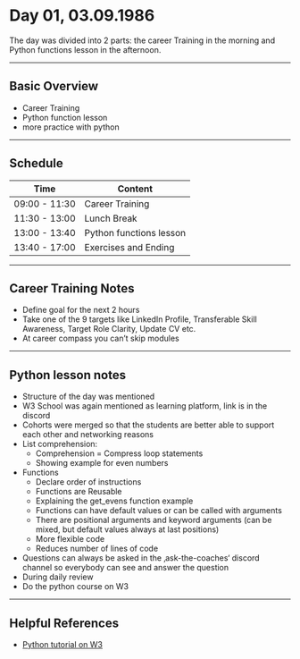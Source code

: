 # Day 01, 03.09.1986

The day was divided into 2 parts: the career Training in the morning and Python functions lesson in the afternoon.


---
## __Basic Overview__
 

* Career Training
* Python function lesson
* more practice with python

---
##  __Schedule__

|Time|Content|
|---|---|
|09:00 - 11:30|Career Training|
|11:30 - 13:00|Lunch Break| 
|13:00 - 13:40|Python functions lesson|
|13:40 - 17:00|Exercises and Ending|

---
## __Career Training Notes__ 

* Define goal for the next 2 hours
* Take one of the 9 targets like LinkedIn Profile, Transferable Skill Awareness, Target Role Clarity, Update CV etc.
* At career compass you can’t skip modules

---

## __Python lesson notes__

* Structure of the day was mentioned
* W3 School was again mentioned as learning platform, link is in the discord
* Cohorts were merged so that the students are better able to support each other and networking reasons
* List comprehension:
    * Comprehension = Compress loop statements
    * Showing example for even numbers
* Functions
    * Declare order of instructions
    * Functions are Reusable
    * Explaining the get_evens function example
    * Functions can have default values or can be called with arguments
    * There are positional arguments and keyword arguments (can be mixed, but default values always at last positions)
    * More flexible code
    * Reduces number of lines of code
* Questions can always be asked in the ‚ask-the-coaches‘ discord channel so everybody can see and answer the question
* During daily review
* Do the python course on W3

---

## __Helpful References__
* [Python tutorial on W3](https://www.w3schools.com/python/) 


